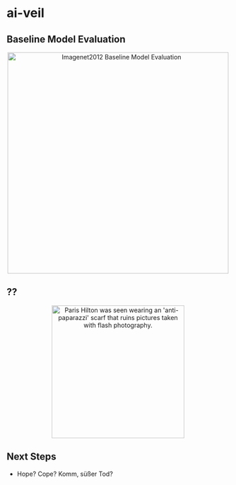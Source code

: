 # ai-veil

## Baseline Model Evaluation

<div align="center">
<img src="https://github.com/bebeal/ai-veil/blob/main/plots/base_imagenet2012_comparison.png?raw=true" width="500" alt="Imagenet2012 Baseline Model Evaluation">
</div>

## ??

<div align="center">
<img src="https://github.com/user-attachments/assets/77ac6c40-da22-47dc-8b86-bfb94eb20f9d" width="300" alt="Paris Hilton was seen wearing an 'anti-paparazzi' scarf that ruins pictures taken with flash photography.">
</div>

## Next Steps

- Hope? Cope? Komm, süßer Tod?

